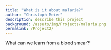 ```yaml
---
title: "What is it about malaria?"
author: "Christoph Meier"
description: describe this project
background: /assets/img/Projects/malaria.png
permalink: /Project2/
---
```


What can we learn from a blood smear?